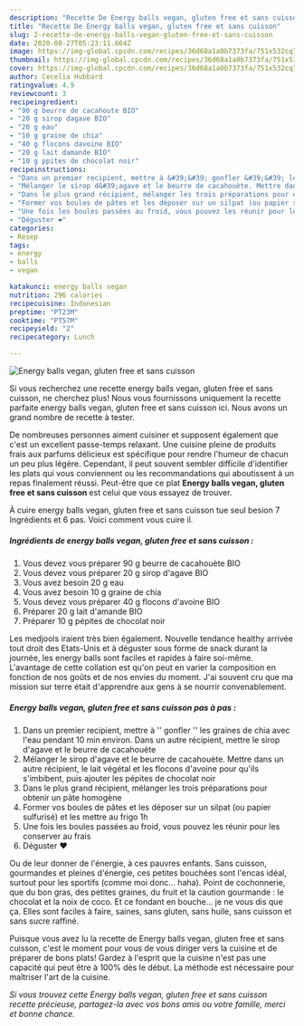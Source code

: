 ```yaml
---
description: "Recette De Energy balls vegan, gluten free et sans cuisson"
title: "Recette De Energy balls vegan, gluten free et sans cuisson"
slug: 2-recette-de-energy-balls-vegan-gluten-free-et-sans-cuisson
date: 2020-08-27T05:23:11.664Z
image: https://img-global.cpcdn.com/recipes/36d68a1a0b7373fa/751x532cq70/energy-balls-vegan-gluten-free-et-sans-cuisson-photo-principale-de-la-recette.jpg
thumbnail: https://img-global.cpcdn.com/recipes/36d68a1a0b7373fa/751x532cq70/energy-balls-vegan-gluten-free-et-sans-cuisson-photo-principale-de-la-recette.jpg
cover: https://img-global.cpcdn.com/recipes/36d68a1a0b7373fa/751x532cq70/energy-balls-vegan-gluten-free-et-sans-cuisson-photo-principale-de-la-recette.jpg
author: Cecelia Hubbard
ratingvalue: 4.9
reviewcount: 3
recipeingredient:
- "90 g beurre de cacahoute BIO"
- "20 g sirop dagave BIO"
- "20 g eau"
- "10 g graine de chia"
- "40 g flocons davoine BIO"
- "20 g lait damande BIO"
- "10 g ppites de chocolat noir"
recipeinstructions:
- "Dans un premier recipient, mettre à &#39;&#39; gonfler &#39;&#39; les graines de chia avec l&#39;eau pendant 10 min environ. Dans un autre récipient, mettre le sirop d&#39;agave et le beurre de cacahouète"
- "Mélanger le sirop d&#39;agave et le beurre de cacahouète. Mettre dans un autre récipient, le lait végétal et les flocons d&#39;avoine pour qu&#39;ils s&#39;imbibent, puis ajouter les pépites de chocolat noir"
- "Dans le plus grand récipient, mélanger les trois préparations pour obtenir un pâte homogène"
- "Former vos boules de pâtes et les déposer sur un silpat (ou papier sulfurisé) et les mettre au frigo 1h"
- "Une fois les boules passées au froid, vous pouvez les réunir pour les conserver au frais"
- "Déguster ❤️"
categories:
- Resep
tags:
- energy
- balls
- vegan

katakunci: energy balls vegan 
nutrition: 296 calories
recipecuisine: Indonesian
preptime: "PT23M"
cooktime: "PT57M"
recipeyield: "2"
recipecategory: Lunch

---
```



![Energy balls vegan, gluten free et sans cuisson](https://img-global.cpcdn.com/recipes/36d68a1a0b7373fa/751x532cq70/energy-balls-vegan-gluten-free-et-sans-cuisson-photo-principale-de-la-recette.jpg)

Si vous recherchez une recette energy balls vegan, gluten free et sans cuisson, ne cherchez plus! Nous vous fournissons uniquement la recette parfaite energy balls vegan, gluten free et sans cuisson ici. Nous avons un grand nombre de recette à tester.

De nombreuses personnes aiment cuisiner et supposent également que c'est un excellent passe-temps relaxant. Une cuisine pleine de produits frais aux parfums délicieux est spécifique pour rendre l'humeur de chacun un peu plus légère. Cependant, il peut souvent sembler difficile d'identifier les plats qui vous conviennent ou les recommandations qui aboutissent à un repas finalement réussi. Peut-être que ce plat <strong> Energy balls vegan, gluten free et sans cuisson </strong> est celui que vous essayez de trouver.

<!--inarticleads1-->

À cuire energy balls vegan, gluten free et sans cuisson tue seul besion 7 Ingrédients et 6 pas. Voici comment vous cuire il.

##### Ingrédients de energy balls vegan, gluten free et sans cuisson :

1. Vous devez vous préparer 90 g beurre de cacahouète BIO
1. Vous devez vous préparer 20 g sirop d&#39;agave BIO
1. Vous avez besoin 20 g eau
1. Vous avez besoin 10 g graine de chia
1. Vous devez vous préparer 40 g flocons d&#39;avoine BIO
1. Préparer 20 g lait d&#39;amande BIO
1. Préparer 10 g pépites de chocolat noir


Les medjools iraient très bien également. Nouvelle tendance healthy arrivée tout droit des Etats-Unis et à déguster sous forme de snack durant la journée, les energy balls sont faciles et rapides à faire soi-même. L&#39;avantage de cette collation est qu&#39;on peut en varier la composition en fonction de nos goûts et de nos envies du moment. J&#39;ai souvent cru que ma mission sur terre était d&#39;apprendre aux gens à se nourrir convenablement. 

<!--inarticleads2-->

##### Energy balls vegan, gluten free et sans cuisson pas à pas :

1. Dans un premier recipient, mettre à &#39;&#39; gonfler &#39;&#39; les graines de chia avec l&#39;eau pendant 10 min environ. Dans un autre récipient, mettre le sirop d&#39;agave et le beurre de cacahouète
1. Mélanger le sirop d&#39;agave et le beurre de cacahouète. Mettre dans un autre récipient, le lait végétal et les flocons d&#39;avoine pour qu&#39;ils s&#39;imbibent, puis ajouter les pépites de chocolat noir
1. Dans le plus grand récipient, mélanger les trois préparations pour obtenir un pâte homogène
1. Former vos boules de pâtes et les déposer sur un silpat (ou papier sulfurisé) et les mettre au frigo 1h
1. Une fois les boules passées au froid, vous pouvez les réunir pour les conserver au frais
1. Déguster ❤️


Ou de leur donner de l&#39;énergie, à ces pauvres enfants. Sans cuisson, gourmandes et pleines d&#39;énergie, ces petites bouchées sont l&#39;encas idéal, surtout pour les sportifs (comme moi donc… haha). Point de cochonnerie, que du bon gras, des petites graines, du fruit et la caution gourmande : le chocolat et la noix de coco. Et ce fondant en bouche… je ne vous dis que ça. Elles sont faciles à faire, saines, sans gluten, sans huile, sans cuisson et sans sucre raffiné. 

<!--inarticleads1-->

<p>
Puisque vous avez lu la recette de Energy balls vegan, gluten free et sans cuisson, c'est le moment pour vous de vous diriger vers la cuisine et de préparer de bons plats! Gardez à l'esprit que la cuisine n'est pas une capacité qui peut être à 100% dès le début. La méthode est nécessaire pour maîtriser l'art de la cuisine.
</p>

<p>
<i>Si vous trouvez cette Energy balls vegan, gluten free et sans cuisson recette précieuse, partagez-la avec vos bons amis ou votre famille, merci et bonne chance.</i>
</p>
